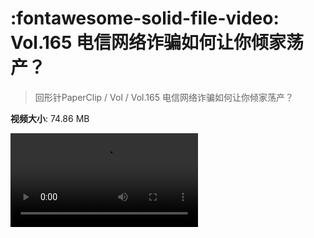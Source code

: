 # :fontawesome-solid-file-video: Vol.165 电信网络诈骗如何让你倾家荡产？

> 回形针PaperClip / Vol / Vol.165 电信网络诈骗如何让你倾家荡产？

**视频大小**: 74.86 MB

<div class="video"><video src="https://file.hsyhx.top/archive/回形针PaperClip/Vol/Vol.165 电信网络诈骗如何让你倾家荡产？.mp4" controls preload>🤔 您的浏览器不支持 video 标签</video></div>